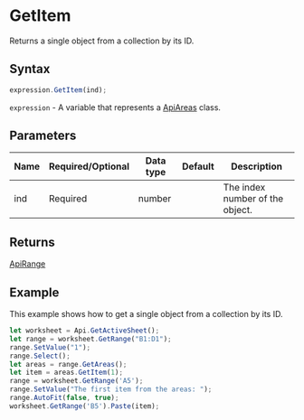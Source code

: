 # GetItem

Returns a single object from a collection by its ID.

## Syntax

```javascript
expression.GetItem(ind);
```

`expression` - A variable that represents a [ApiAreas](../ApiAreas.md) class.

## Parameters

| **Name** | **Required/Optional** | **Data type** | **Default** | **Description** |
| ------------- | ------------- | ------------- | ------------- | ------------- |
| ind | Required | number |  | The index number of the object. |

## Returns

[ApiRange](../../ApiRange/ApiRange.md)

## Example

This example shows how to get a single object from a collection by its ID.

```javascript editor-xlsx
let worksheet = Api.GetActiveSheet();
let range = worksheet.GetRange("B1:D1");
range.SetValue("1");
range.Select();
let areas = range.GetAreas();
let item = areas.GetItem(1);
range = worksheet.GetRange('A5');
range.SetValue("The first item from the areas: ");
range.AutoFit(false, true);
worksheet.GetRange('B5').Paste(item);
```
